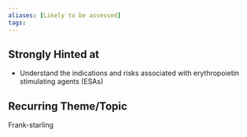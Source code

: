 ```yaml
---
aliases: [Likely to be assessed]
tags: 
---
```



## Strongly Hinted at
- Understand the indications and risks associated with erythropoietin stimulating agents (ESAs)


## Recurring Theme/Topic
Frank-starling